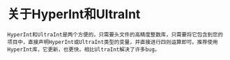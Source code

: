 # 关于HyperInt和UltraInt
    HyperInt和UltraInt是两个方便的，只需要头文件的高精度整数库，只需要将它包含到您的项目中，直接声明HyperInt或UltraInt类型的变量，并直接进行四则运算即可。推荐使用HyperInt库，它更新，也更快，相比UltraInt解决了许多bug。

